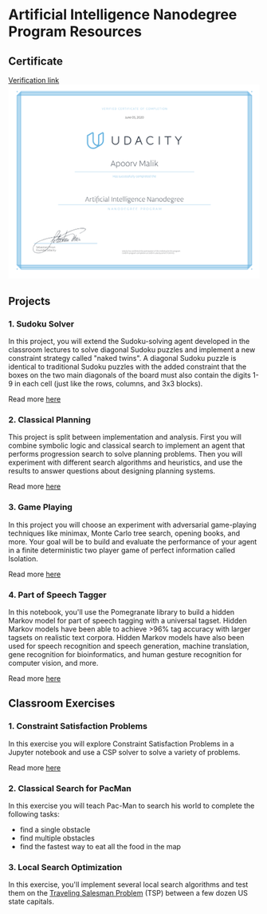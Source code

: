 # Artificial Intelligence Nanodegree Program Resources

## Certificate

[Verification link](https://confirm.udacity.com/CTCD9YJQ)
![Graduation certificate](certificate.png)

## Projects

### 1. Sudoku Solver

In this project, you will extend the Sudoku-solving agent developed in the classroom lectures to solve diagonal Sudoku puzzles and implement a new constraint strategy called "naked twins". A diagonal Sudoku puzzle is identical to traditional Sudoku puzzles with the added constraint that the boxes on the two main diagonals of the board must also contain the digits 1-9 in each cell (just like the rows, columns, and 3x3 blocks).

Read more [here](/Projects/1_Sudoku)

### 2. Classical Planning

This project is split between implementation and analysis. First you will combine symbolic logic and classical search to implement an agent that performs progression search to solve planning problems. Then you will experiment with different search algorithms and heuristics, and use the results to answer questions about designing planning systems.

Read more [here](/Projects/2_Classical%20Planning)

### 3. Game Playing

In this project you will choose an experiment with adversarial game-playing techniques like minimax, Monte Carlo tree search, opening books, and more. Your goal will be to build and evaluate the performance of your agent in a finite deterministic two player game of perfect information called Isolation.

Read more [here](/Projects/3_Adversarial%20Search)

### 4. Part of Speech Tagger

In this notebook, you'll use the Pomegranate library to build a hidden Markov model for part of speech tagging with a universal tagset. Hidden Markov models have been able to achieve >96% tag accuracy with larger tagsets on realistic text corpora. Hidden Markov models have also been used for speech recognition and speech generation, machine translation, gene recognition for bioinformatics, and human gesture recognition for computer vision, and more.

Read more [here](/Projects/4_HMM%20Tagger)

## Classroom Exercises

### 1. Constraint Satisfaction Problems

In this exercise you will explore Constraint Satisfaction Problems in a Jupyter notebook and use a CSP solver to solve a variety of problems.

Read more [here](/Exercises/1_Constraint%20Satisfaction)

### 2. Classical Search for PacMan

In this exercise you will teach Pac-Man to search his world to complete the following tasks:

- find a single obstacle
- find multiple obstacles
- find the fastest way to eat all the food in the map

### 3. Local Search Optimization

In this exercise, you'll implement several local search algorithms and test them on the [Traveling Salesman Problem](https://en.wikipedia.org/wiki/Travelling_salesman_problem) (TSP) between a few dozen US state capitals.
